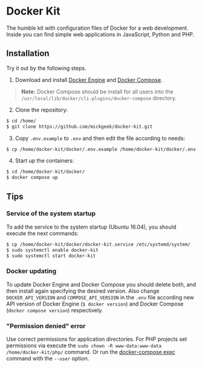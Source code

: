 ﻿# Docker Kit

The humble kit with configuration files of Docker for a web development. Inside you can find simple web applications in JavaScript, Python and PHP.

## Installation

Try it out by the following steps.

1. Download and install [Docker Engine](https://docs.docker.com/engine/install/) and [Docker Compose](https://docs.docker.com/compose/install/).
> **Note:** Docker Compose should be install for all users into the `/usr/local/lib/docker/cli-plugins/docker-compose` directory.
2. Clone the repository:
```bash
$ cd /home/
$ git clone https://github.com/mickgeek/docker-kit.git
```
3. Copy `.env.example` to `.env` and then edit the file according to needs:
```bash
$ cp /home/docker-kit/docker/.env.example /home/docker-kit/docker/.env
```
4. Start up the containers:
```bash
$ cd /home/docker-kit/docker/
$ docker compose up
```

## Tips

### Service of the system startup

To add the service to the system startup (Ubuntu 16.04), you should execute the next commands:
```bash
$ cp /home/docker-kit/docker/docker-kit.service /etc/systemd/system/
$ sudo systemctl enable docker-kit
$ sudo systemctl start docker-kit
```

### Docker updating

To update Docker Engine and Docker Compose you should delete both, and then install again specifying the desired version. Also change `DOCKER_API_VERSION` and `COMPOSE_API_VERSION` in the `.env` file according new API version of Docker Engine (`$ docker version`) and Docker Compose (`docker compose version`) respectively.

### "Permission denied" error

Use correct permissions for application directories. For PHP projects set permissions via execute the `sudo chown -R www-data:www-data /home/docker-kit/php/` command. Or run the [docker-compose exec](https://docs.docker.com/compose/reference/exec/) command with the `--user` option.
